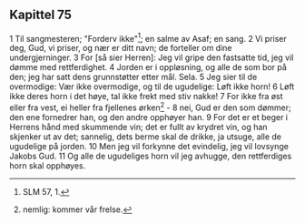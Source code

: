 ## Kapittel 75

1 Til sangmesteren; "Forderv ikke"[^1]; en salme av Asaf; en sang.
2 Vi priser deg, Gud, vi priser, og nær er ditt navn; de forteller om dine undergjerninger.
3 For [så sier Herren]: Jeg vil gripe den fastsatte tid, jeg vil dømme med rettferdighet.
4 Jorden er i oppløsning, og alle de som bor på den; jeg har satt dens grunnstøtter etter mål. Sela.
5 Jeg sier til de overmodige: Vær ikke overmodige, og til de ugudelige: Løft ikke horn!
6 Løft ikke deres horn i det høye, tal ikke frekt med stiv nakke!
7 For ikke fra øst eller fra vest, ei heller fra fjellenes ørken[^2] -
8 nei, Gud er den som dømmer; den ene fornedrer han, og den andre opphøyer han.
9 For det er et beger i Herrens hånd med skummende vin; det er fullt av krydret vin, og han skjenker ut av det; sannelig, dets berme skal de drikke, ja utsuge, alle de ugudelige på jorden.
10 Men jeg vil forkynne det evindelig, jeg vil lovsynge Jakobs Gud.
11 Og alle de ugudeliges horn vil jeg avhugge, den rettferdiges horn skal opphøyes.

[^1]:  SLM 57, 1.
[^2]:  nemlig: kommer vår frelse.
